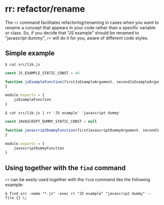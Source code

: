 # rr: refactor/rename

The `rr` command facilitates refactoring/renaming in cases when you want to rename a concept that appears in your code
rather than a specific variable or class. So, if you decide that "JS example" should be renamed to "javascript dummy",
`rr` will do it for you, aware of different code styles.

## Simple example

`
$ cat src/lib.js
`

```js
const JS_EXAMPLE_STATIC_CONST = 44

function jsExampleFunction(firstJsExampleArgument, secondJsExampleArgument) {
}

module.exports = {
    jsExampleFunction
}
```

`
$ cat src/lib.js | rr 'JS example' 'javascript dummy'
`

```js
const JAVASCRIPT_DUMMY_STATIC_CONST = null

function javascriptDummyFunction(firstJavascriptDummyArgument, secondJavascriptDummyArgument) {
}

module.exports = {
    javascriptDummyFunction
}
```

## Using together with the `find` command

`rr` can be easily used together with the `find` command like the following example:

`
$ find src -name "*.js" -exec rr "JS example" "javascript dummy" --file {} \;
`
